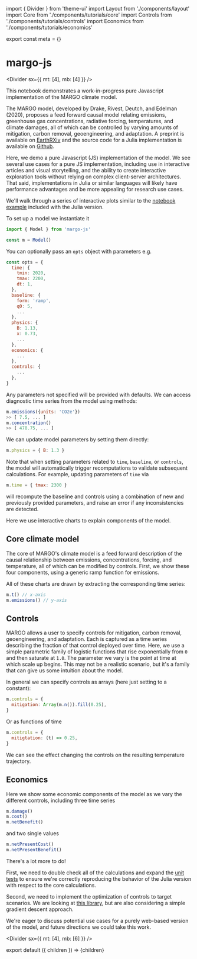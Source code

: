 import { Divider } from 'theme-ui'
import Layout from './components/layout'
import Core from './components/tutorials/core'
import Controls from './components/tutorials/controls'
import Economics from './components/tutorials/economics'

export const meta = {}

# margo-js

<Divider sx={{ mt: [4], mb: [4] }} />

This notebook demonstrates a work-in-progress pure Javascript implementation of the MARGO climate model.

The MARGO model, developed by Drake, Rivest, Deutch, and Edelman (2020), proposes a feed forward causal model relating emissions, greenhouse gas concentrations, radiative forcing, temperatures, and climate damages, all of which can be controlled by varying amounts of mitigation, carbon removal, geoengineering, and adaptation. A preprint is available on [EarthRXiv](https://eartharxiv.org/5bgyc) and the source code for a Julia implementation is available on [Github](https://github.com/hdrake/ClimateMARGO.jl).

Here, we demo a pure Javascript (JS) implementation of the model. We see several use cases for a pure JS implementation, including use in interactive articles and visual storytelling, and the ability to create interactive exploration tools without relying on complex client-server architectures. That said, implementations in Julia or similar languages will likely have performance advantages and be more appealing for research use cases.

We'll walk through a series of interactive plots similar to the [notebook example](https://github.com/hdrake/ClimateMARGO.jl/blob/master/examples/tutorial.ipynb) included with the Julia version.

To set up a model we instantiate it

```js
import { Model } from 'margo-js'

const m = Model()
```

You can optionally pass an `opts` object with parameters e.g.

```js
const opts = {
  time: {
    tmin: 2020,
    tmax: 2200,
    dt: 1,
  },
  baseline: {
    form: 'ramp',
    q0: 5,
    ...
  },
  physics: {
    B: 1.13,
    x: 0.73,
    ...
  },
  economics: {
    ...
  },
  controls: {
    ...
  },
}
```

Any parameters not specified will be provided with defaults. We can access diagnostic time series from the model using methods:

```js
m.emissions({units: 'CO2e'})
>> [ 7.5, ... ]
m.concentration()
>> [ 478.75, ... ]
```

We can update model parameters by setting them directly:

```js
m.physics = { B: 1.3 }
```

Note that when setting parameters related to `time`, `baseline`, or `controls`, the model will automatically trigger recomputations to validate subsequent calculations. For example, updating parameters of `time` via

```js
m.time = { tmax: 2300 }
```

will recompute the baseline and controls using a combination of new and previously provided parameters, and raise an error if any inconsistencies are detected.

Here we use interactive charts to explain components of the model.

## Core climate model

The core of MARGO's climate model is a feed forward description of the causal relationship between emissions, concentrations, forcing, and temperature, all of which can be modified by controls. First, we show these four components, using a generic ramp function for emissions.

All of these charts are drawn by extracting the corresponding time series:

```js
m.t() // x-axis
m.emissions() // y-axis
```

<Core />

## Controls

MARGO allows a user to specify controls for mitigation, carbon removal, geoengineering, and adaptation. Each is captured as a time series describing the fraction of that control deployed over time. Here, we use a simple parametric family of logistic functions that rise exponentially from `0` and then saturate at `1.0`. The parameter we vary is the point at time at which scale up begins. This may not be a realistic scenario, but it's a family that can give us some intuition about the model.

In general we can specify controls as arrays (here just setting to a constant):

```js
m.controls = {
  mitigation: Array(m.n()).fill(0.25),
}
```

Or as functions of time

```js
m.controls = {
  mitigtation: (t) => 0.25,
}
```

We can see the effect changing the controls on the resulting temperature trajectory.

<Controls />

## Economics

Here we show some economic components of the model as we vary the different controls, including three time series

```js
m.damage()
m.cost()
m.netBenefit()
```

and two single values

```js
m.netPresentCost()
m.netPresentBenefit()
```

<Economics />

There's a lot more to do!

First, we need to double check all of the calculations and expand the [unit tests](https://github.com/carbonplan/margo-js/blob/master/test/test.js) to ensure we're correctly reproducing the behavior of the Julia version with respect to the core calculations.

Second, we need to implement the optimization of controls to target scenarios. We are looking at [this library](https://github.com/tab58/ndarray-optimization), but are also considering a simple gradient descent approach.

We're eager to discuss potential use cases for a purely web-based version of the model, and future directions we could take this work.

<Divider sx={{ mt: [4], mb: [6] }} />

export default ({ children }) => <Layout meta={meta}>{children}</Layout>
